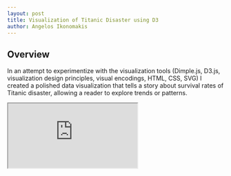 ```yaml
---
layout: post
title: Visualization of Titanic Disaster using D3
author: Angelos Ikonomakis
---
```

[figure_1]: ../images/figure_1.png "Figure 1"
[figure_2]: ../images/figure_2.png "Figure 2"
[figure_3]: ../images/figure_3.png "Figure 3"
[figure_4]: ../images/figure_4.png "Figure 4"
[figure_5]: ../images/figure_5.png "Figure 5"
[figure_6]: ../images/figure_6.png "Figure 6"
[figure_7]: ../images/figure_7.png "Figure 7"    

## Overview

In an attempt to experimentize with the visualization tools (Dimple.js, D3.js, visualization design principles, visual encodings, HTML, CSS, SVG) I created a polished data visualization that tells a story about survival rates of Titanic disaster, allowing a reader to explore trends or patterns.

<iframe src="http://bl.ocks.org/oikonang/raw/3ad78d923c28b48947a2eda389677a11/" marginwidth="0" marginheight="0" scrolling="no"></iframe>

<!--
```python
# Log into the EC2 instance created from a local terminal
ssh -i "~/.ssh/RandomKey.pem" ubuntu@ec2 -54-165-250-39.compute -1. amazonaws.com
```
![alt text][figure_1]

```python
# Upload the dataset to the instance from a local terminal   
scp -i ~/.ssh/RandomKey.pem ~/path_to_datafile/RC_2015 -01.bz2 ubuntu@ec2 -54-165-250-39.compute -1.amazonaws.com:~/data/RC_2015 -01. bz2
```
![alt text][figure_2]

Install dependencies to the instance in order to wrangle the data from distance using the server's processing power. Firstly we need to download Anaconda to the instance.

```python
# Download Anaconda to the server from a server terminal
wget https://repo.continuum.io/archive/Anaconda2-4.2.0-Linux-x86_64. sh
```
![alt text][figure_3]

```python
# Install Anaconda to the instance from a server terminal
bash Anaconda2-4.2.0-Linux-x86_64.sh
```
![alt text][figure_4]


Settle a server **ipython notebook** for remote handling python reports and querying data.

```python
# Open ipython in server environment and do the following command
ipython

# It will prompt a python interactive window that works in the bash environment
# Then create a password by typing the below commands
from IPython.lib import passwd passwd ()

# You will be prompted to enter and verify a password 
# (You should remember it. This will be the password to log to the remote ipython notebook)
# When done copy the generated sha1 key
```
![alt text][figure_5]


Locate the **ipython_notebook_config.py** file in the .jupyter directory of the server and paste the key in the appropriate field along with the rest of the uncommented lines.
```python
# If you don’t already have a ipython_notebook_config.py file create one using the below command 
jupyter notebook --generate -config
```
![alt text][figure_6]

Now the connection is established. 

```python
# Write the below command to launch ipython
ipython notebook
```

You will be prompted to open a browser. You should write    
*https://[ip adress of the server]:[port]*

![alt text][figure_7]

## Step 2 
-----

To be continued..
-->
